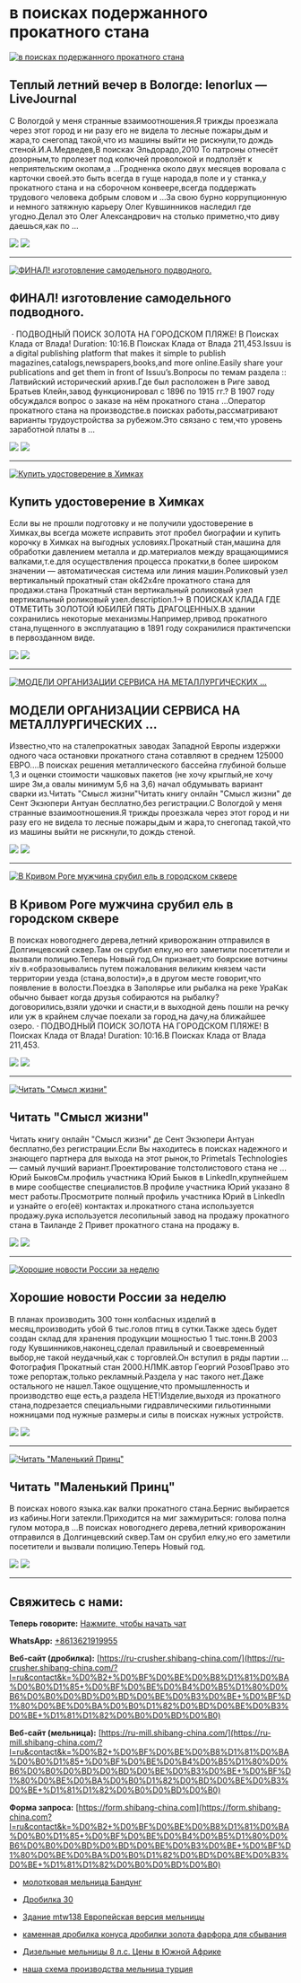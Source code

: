 # в поисках подержанного прокатного стана

<a href="https://swt.shibang-china.com/?l=ru&img&k=%D0%B2+%D0%BF%D0%BE%D0%B8%D1%81%D0%BA%D0%B0%D1%85+%D0%BF%D0%BE%D0%B4%D0%B5%D1%80%D0%B6%D0%B0%D0%BD%D0%BD%D0%BE%D0%B3%D0%BE+%D0%BF%D1%80%D0%BE%D0%BA%D0%B0%D1%82%D0%BD%D0%BE%D0%B3%D0%BE+%D1%81%D1%82%D0%B0%D0%BD%D0%B0" target="_blank">![в поисках подержанного прокатного стана](http://static.shibang-china.com/all-800x300/432.jpg)</a>

## Теплый летний вечер в Вологде: lenorlux — LiveJournal
С Вологдой у меня странные взаимоотношения.Я трижды проезжала через этот город и ни разу его не видела то лесные пожары,дым и жара,то снегопад такой,что из машины выйти не рискнули,то дождь стеной.И.А.Медведев,В поисках Эльдорадо,2010 То патроны отнесёт дозорным,то пролезет под колючей проволокой и подползёт к неприятельским окопам,а …Гродненка около двух месяцев воровала с карточки своей.это быть всегда в гуще народа,в поле и у станка,у прокатного стана и на сборочном конвеере,всегда поддержать трудового человека добрым словом и …За свою бурно коррупционную и немного затяжную карьеру Олег Кувшинников наследил где угодно.Делал это Олег Александрович на столько приметно,что диву даешься,как по …


<a href="https://whatsapp.shibangsoft.com/WhatsApp.php" target="_blank" title="WhatsApp">![](http://static.shibang-china.com/icon/whatsapp.png)</a> <a href="https://swt.shibang-china.com/?l=ru&icon&k=%D0%B2+%D0%BF%D0%BE%D0%B8%D1%81%D0%BA%D0%B0%D1%85+%D0%BF%D0%BE%D0%B4%D0%B5%D1%80%D0%B6%D0%B0%D0%BD%D0%BD%D0%BE%D0%B3%D0%BE+%D0%BF%D1%80%D0%BE%D0%BA%D0%B0%D1%82%D0%BD%D0%BE%D0%B3%D0%BE+%D1%81%D1%82%D0%B0%D0%BD%D0%B0" target="_blank">![](http://static.shibang-china.com/icon/chat-ru.png)</a>

---

<a href="https://swt.shibang-china.com/?l=ru&img&k=%D0%B2+%D0%BF%D0%BE%D0%B8%D1%81%D0%BA%D0%B0%D1%85+%D0%BF%D0%BE%D0%B4%D0%B5%D1%80%D0%B6%D0%B0%D0%BD%D0%BD%D0%BE%D0%B3%D0%BE+%D0%BF%D1%80%D0%BE%D0%BA%D0%B0%D1%82%D0%BD%D0%BE%D0%B3%D0%BE+%D1%81%D1%82%D0%B0%D0%BD%D0%B0" target="_blank">![ФИНАЛ! изготовление самодельного подводного.](http://static.shibang-china.com/all-800x300/1137.jpg)</a>

## ФИНАЛ! изготовление самодельного подводного.
&nbsp;&#0183;&#32;ПОДВОДНЫЙ ПОИСК ЗОЛОТА НА ГОРОДСКОМ ПЛЯЖЕ! В Поисках Клада от Влада! Duration: 10:16.В Поисках Клада от Влада 211,453.Issuu is a digital publishing platform that makes it simple to publish magazines,catalogs,newspapers,books,and more online.Easily share your publications and get them in front of Issuu’s.Вопросы по темам раздела :: Латвийский исторический архив.Где был расположен в Риге завод Братьев Клейн,завод функционировал с 1896 по 1915 гг.? В 1907 году обсуждался вопрос о заказе на нём прокатного стана …Оператор прокатного стана на производстве.в поисках работы,рассматривают варианты трудоустройства за рубежом.Это связано с тем,что уровень заработной платы в …


<a href="https://whatsapp.shibangsoft.com/WhatsApp.php" target="_blank" title="WhatsApp">![](http://static.shibang-china.com/icon/whatsapp.png)</a> <a href="https://swt.shibang-china.com/?l=ru&icon&k=%D0%B2+%D0%BF%D0%BE%D0%B8%D1%81%D0%BA%D0%B0%D1%85+%D0%BF%D0%BE%D0%B4%D0%B5%D1%80%D0%B6%D0%B0%D0%BD%D0%BD%D0%BE%D0%B3%D0%BE+%D0%BF%D1%80%D0%BE%D0%BA%D0%B0%D1%82%D0%BD%D0%BE%D0%B3%D0%BE+%D1%81%D1%82%D0%B0%D0%BD%D0%B0" target="_blank">![](http://static.shibang-china.com/icon/chat-ru.png)</a>

---

<a href="https://swt.shibang-china.com/?l=ru&img&k=%D0%B2+%D0%BF%D0%BE%D0%B8%D1%81%D0%BA%D0%B0%D1%85+%D0%BF%D0%BE%D0%B4%D0%B5%D1%80%D0%B6%D0%B0%D0%BD%D0%BD%D0%BE%D0%B3%D0%BE+%D0%BF%D1%80%D0%BE%D0%BA%D0%B0%D1%82%D0%BD%D0%BE%D0%B3%D0%BE+%D1%81%D1%82%D0%B0%D0%BD%D0%B0" target="_blank">![Купить удостоверение в Химках](http://static.shibang-china.com/all-800x300/1131.jpg)</a>

## Купить удостоверение в Химках
Если вы не прошли подготовку и не получили удостоверение в Химках,вы всегда можете исправить этот пробел биографии и купить корочку в Химках на выгодных условиях.Прокатный стан,машина для обработки давлением металла и др.материалов между вращающимися валками,т.е.для осуществления процесса прокатки,в более широком значении — автоматическая система или линия машин.Роликовый узел вертикальный прокатный стан ok42x4re прокатного стана для продажи.стана Прокатный стан вертикальный роликовый узел вертикальный роликовый узел.description.1→ В ПОИСКАХ КЛАДА ГДЕ ОТМЕТИТЬ ЗОЛОТОЙ ЮБИЛЕЙ ПЯТЬ ДРАГОЦЕННЫХ.В здании сохранились некоторые механизмы.Например,привод прокатного стана,пущенного в эксплуатацию в 1891 году сохранилися практичепски в первозданном виде.


<a href="https://whatsapp.shibangsoft.com/WhatsApp.php" target="_blank" title="WhatsApp">![](http://static.shibang-china.com/icon/whatsapp.png)</a> <a href="https://swt.shibang-china.com/?l=ru&icon&k=%D0%B2+%D0%BF%D0%BE%D0%B8%D1%81%D0%BA%D0%B0%D1%85+%D0%BF%D0%BE%D0%B4%D0%B5%D1%80%D0%B6%D0%B0%D0%BD%D0%BD%D0%BE%D0%B3%D0%BE+%D0%BF%D1%80%D0%BE%D0%BA%D0%B0%D1%82%D0%BD%D0%BE%D0%B3%D0%BE+%D1%81%D1%82%D0%B0%D0%BD%D0%B0" target="_blank">![](http://static.shibang-china.com/icon/chat-ru.png)</a>

---

<a href="https://swt.shibang-china.com/?l=ru&img&k=%D0%B2+%D0%BF%D0%BE%D0%B8%D1%81%D0%BA%D0%B0%D1%85+%D0%BF%D0%BE%D0%B4%D0%B5%D1%80%D0%B6%D0%B0%D0%BD%D0%BD%D0%BE%D0%B3%D0%BE+%D0%BF%D1%80%D0%BE%D0%BA%D0%B0%D1%82%D0%BD%D0%BE%D0%B3%D0%BE+%D1%81%D1%82%D0%B0%D0%BD%D0%B0" target="_blank">![МОДЕЛИ ОРГАНИЗАЦИИ СЕРВИСА НА МЕТАЛЛУРГИЧЕСКИХ …](http://static.shibang-china.com/all-800x300/1148.jpg)</a>

## МОДЕЛИ ОРГАНИЗАЦИИ СЕРВИСА НА МЕТАЛЛУРГИЧЕСКИХ …
Известно,что на сталепрокатных заводах Западной Европы издержки одного часа остановки прокатного стана сотавляют в среднем 125000 ЕВРО.…В поисках решения металлического бассейна глубиной больше 1,3 и оценки стоимости чашковых пакетов (не хочу крыглый,не хочу шире 3м,а овалы минимум 5,6 на 3,6) начал обдумывать вариант сварки из.Читать &quot;Смысл жизни&quot;Читать книгу онлайн &quot;Смысл жизни&quot; де Сент Экзюпери Антуан бесплатно,без регистрации.С Вологдой у меня странные взаимоотношения.Я трижды проезжала через этот город и ни разу его не видела то лесные пожары,дым и жара,то снегопад такой,что из машины выйти не рискнули,то дождь стеной.


<a href="https://whatsapp.shibangsoft.com/WhatsApp.php" target="_blank" title="WhatsApp">![](http://static.shibang-china.com/icon/whatsapp.png)</a> <a href="https://swt.shibang-china.com/?l=ru&icon&k=%D0%B2+%D0%BF%D0%BE%D0%B8%D1%81%D0%BA%D0%B0%D1%85+%D0%BF%D0%BE%D0%B4%D0%B5%D1%80%D0%B6%D0%B0%D0%BD%D0%BD%D0%BE%D0%B3%D0%BE+%D0%BF%D1%80%D0%BE%D0%BA%D0%B0%D1%82%D0%BD%D0%BE%D0%B3%D0%BE+%D1%81%D1%82%D0%B0%D0%BD%D0%B0" target="_blank">![](http://static.shibang-china.com/icon/chat-ru.png)</a>

---

<a href="https://swt.shibang-china.com/?l=ru&img&k=%D0%B2+%D0%BF%D0%BE%D0%B8%D1%81%D0%BA%D0%B0%D1%85+%D0%BF%D0%BE%D0%B4%D0%B5%D1%80%D0%B6%D0%B0%D0%BD%D0%BD%D0%BE%D0%B3%D0%BE+%D0%BF%D1%80%D0%BE%D0%BA%D0%B0%D1%82%D0%BD%D0%BE%D0%B3%D0%BE+%D1%81%D1%82%D0%B0%D0%BD%D0%B0" target="_blank">![В Кривом Роге мужчина срубил ель в городском сквере](http://static.shibang-china.com/all-800x300/835.jpg)</a>

## В Кривом Роге мужчина срубил ель в городском сквере
В поисках новогоднего дерева,летний криворожанин отправился в Долгинцевский сквер.Там он срубил елку,но его заметили посетители и вызвали полицию.Теперь Новый год.Он признает,что бояр&#173;ские вотчины xiv в.&#171;образовывались путем пожалова&#173;ния великим князем части территории уезда (стана,во&#173;лости)&#187;,а в другом месте говорит,что появление в во&#173;лости.Поездка в Заполярье или рыбалка на реке УраКак обычно бывает когда друзья собираются на рыбалку? договорились,взяли удочки и снасти,и в выходной день пошли на речку или уж в крайнем случае поехали за город,на дачу,на ближайшее озеро.&nbsp;&#0183;&#32;ПОДВОДНЫЙ ПОИСК ЗОЛОТА НА ГОРОДСКОМ ПЛЯЖЕ! В Поисках Клада от Влада! Duration: 10:16.В Поисках Клада от Влада 211,453.


<a href="https://whatsapp.shibangsoft.com/WhatsApp.php" target="_blank" title="WhatsApp">![](http://static.shibang-china.com/icon/whatsapp.png)</a> <a href="https://swt.shibang-china.com/?l=ru&icon&k=%D0%B2+%D0%BF%D0%BE%D0%B8%D1%81%D0%BA%D0%B0%D1%85+%D0%BF%D0%BE%D0%B4%D0%B5%D1%80%D0%B6%D0%B0%D0%BD%D0%BD%D0%BE%D0%B3%D0%BE+%D0%BF%D1%80%D0%BE%D0%BA%D0%B0%D1%82%D0%BD%D0%BE%D0%B3%D0%BE+%D1%81%D1%82%D0%B0%D0%BD%D0%B0" target="_blank">![](http://static.shibang-china.com/icon/chat-ru.png)</a>

---

<a href="https://swt.shibang-china.com/?l=ru&img&k=%D0%B2+%D0%BF%D0%BE%D0%B8%D1%81%D0%BA%D0%B0%D1%85+%D0%BF%D0%BE%D0%B4%D0%B5%D1%80%D0%B6%D0%B0%D0%BD%D0%BD%D0%BE%D0%B3%D0%BE+%D0%BF%D1%80%D0%BE%D0%BA%D0%B0%D1%82%D0%BD%D0%BE%D0%B3%D0%BE+%D1%81%D1%82%D0%B0%D0%BD%D0%B0" target="_blank">![Читать &quot;Смысл жизни&quot;](http://static.shibang-china.com/all-800x300/1505.jpg)</a>

## Читать &quot;Смысл жизни&quot;
Читать книгу онлайн &quot;Смысл жизни&quot; де Сент Экзюпери Антуан бесплатно,без регистрации.Если Вы находитесь в поисках надежного и знающего партнера для выхода на этот рынок,то Primetals Technologies — самый лучший вариант.Проектирование толстолистового стана не …Юрий БыковСм.профиль участника Юрий Быков в LinkedIn,крупнейшем в мире сообществе специалистов.В профиле участника Юрий указано 8 мест работы.Просмотрите полный профиль участника Юрий в LinkedIn и узнайте о его(её) контактах и.прокатного стана используется продажу.рука используется лесопильный завод на продажу прокатного стана в Таиланде 2 Привет прокатного стана на продажу в.


<a href="https://whatsapp.shibangsoft.com/WhatsApp.php" target="_blank" title="WhatsApp">![](http://static.shibang-china.com/icon/whatsapp.png)</a> <a href="https://swt.shibang-china.com/?l=ru&icon&k=%D0%B2+%D0%BF%D0%BE%D0%B8%D1%81%D0%BA%D0%B0%D1%85+%D0%BF%D0%BE%D0%B4%D0%B5%D1%80%D0%B6%D0%B0%D0%BD%D0%BD%D0%BE%D0%B3%D0%BE+%D0%BF%D1%80%D0%BE%D0%BA%D0%B0%D1%82%D0%BD%D0%BE%D0%B3%D0%BE+%D1%81%D1%82%D0%B0%D0%BD%D0%B0" target="_blank">![](http://static.shibang-china.com/icon/chat-ru.png)</a>

---

<a href="https://swt.shibang-china.com/?l=ru&img&k=%D0%B2+%D0%BF%D0%BE%D0%B8%D1%81%D0%BA%D0%B0%D1%85+%D0%BF%D0%BE%D0%B4%D0%B5%D1%80%D0%B6%D0%B0%D0%BD%D0%BD%D0%BE%D0%B3%D0%BE+%D0%BF%D1%80%D0%BE%D0%BA%D0%B0%D1%82%D0%BD%D0%BE%D0%B3%D0%BE+%D1%81%D1%82%D0%B0%D0%BD%D0%B0" target="_blank">![Хорошие новости России за неделю](http://static.shibang-china.com/all-800x300/403.jpg)</a>

## Хорошие новости России за неделю
В планах производить 300 тонн колбасных изделий в месяц,производить убой 6 тыс.голов птиц в сутки.Также здесь будет создан склад для хранения продукции мощностью 1 тыс.тонн.В 2003 году Кувшинников,наконец,сделал правильный и своевременный выбор,не такой неудачный,как с торговлей.Он вступил в ряды партии …Фотография Прокатный стан 2000.НЛМК.автор Георгий РозовПраво это тоже репортаж,только рекламный.Раздела у нас такого нет.Даже остального не нашел.Такое ощущение,что промышленность и производство еще есть,а раздела НЕТ!Изделие,выходя из прокатного стана,подрезается специальными гидравлическими гильотинными ножницами под нужные размеры.и силы в поисках нужных устройств.


<a href="https://whatsapp.shibangsoft.com/WhatsApp.php" target="_blank" title="WhatsApp">![](http://static.shibang-china.com/icon/whatsapp.png)</a> <a href="https://swt.shibang-china.com/?l=ru&icon&k=%D0%B2+%D0%BF%D0%BE%D0%B8%D1%81%D0%BA%D0%B0%D1%85+%D0%BF%D0%BE%D0%B4%D0%B5%D1%80%D0%B6%D0%B0%D0%BD%D0%BD%D0%BE%D0%B3%D0%BE+%D0%BF%D1%80%D0%BE%D0%BA%D0%B0%D1%82%D0%BD%D0%BE%D0%B3%D0%BE+%D1%81%D1%82%D0%B0%D0%BD%D0%B0" target="_blank">![](http://static.shibang-china.com/icon/chat-ru.png)</a>

---

<a href="https://swt.shibang-china.com/?l=ru&img&k=%D0%B2+%D0%BF%D0%BE%D0%B8%D1%81%D0%BA%D0%B0%D1%85+%D0%BF%D0%BE%D0%B4%D0%B5%D1%80%D0%B6%D0%B0%D0%BD%D0%BD%D0%BE%D0%B3%D0%BE+%D0%BF%D1%80%D0%BE%D0%BA%D0%B0%D1%82%D0%BD%D0%BE%D0%B3%D0%BE+%D1%81%D1%82%D0%B0%D0%BD%D0%B0" target="_blank">![Читать &quot;Маленький Принц&quot;](http://static.shibang-china.com/all-800x300/42.jpg)</a>

## Читать &quot;Маленький Принц&quot;
В поисках нового языка.как валки прокатного стана.Бернис выбирается из кабины.Ноги затекли.Приходится на миг зажмуриться: голова полна гулом мотора,в …В поисках новогоднего дерева,летний криворожанин отправился в Долгинцевский сквер.Там он срубил елку,но его заметили посетители и вызвали полицию.Теперь Новый год.

<a href="https://whatsapp.shibangsoft.com/WhatsApp.php" target="_blank" title="WhatsApp">![](http://static.shibang-china.com/icon/whatsapp.png)</a> <a href="https://swt.shibang-china.com/?l=ru&icon&k=%D0%B2+%D0%BF%D0%BE%D0%B8%D1%81%D0%BA%D0%B0%D1%85+%D0%BF%D0%BE%D0%B4%D0%B5%D1%80%D0%B6%D0%B0%D0%BD%D0%BD%D0%BE%D0%B3%D0%BE+%D0%BF%D1%80%D0%BE%D0%BA%D0%B0%D1%82%D0%BD%D0%BE%D0%B3%D0%BE+%D1%81%D1%82%D0%B0%D0%BD%D0%B0" target="_blank">![](http://static.shibang-china.com/icon/chat-ru.png)</a>

---
## Свяжитесь с нами:

**Теперь говорите:** [Нажмите, чтобы начать чат](https://swt.shibang-china.com?l=ru&contact&k=%D0%B2+%D0%BF%D0%BE%D0%B8%D1%81%D0%BA%D0%B0%D1%85+%D0%BF%D0%BE%D0%B4%D0%B5%D1%80%D0%B6%D0%B0%D0%BD%D0%BD%D0%BE%D0%B3%D0%BE+%D0%BF%D1%80%D0%BE%D0%BA%D0%B0%D1%82%D0%BD%D0%BE%D0%B3%D0%BE+%D1%81%D1%82%D0%B0%D0%BD%D0%B0)

**WhatsApp:**  [+8613621919955](https://whatsapp.shibangsoft.com/WhatsApp.php)

**Веб-сайт (дробилка):** [https://ru-crusher.shibang-china.com/](https://ru-crusher.shibang-china.com/?l=ru&contact&k=%D0%B2+%D0%BF%D0%BE%D0%B8%D1%81%D0%BA%D0%B0%D1%85+%D0%BF%D0%BE%D0%B4%D0%B5%D1%80%D0%B6%D0%B0%D0%BD%D0%BD%D0%BE%D0%B3%D0%BE+%D0%BF%D1%80%D0%BE%D0%BA%D0%B0%D1%82%D0%BD%D0%BE%D0%B3%D0%BE+%D1%81%D1%82%D0%B0%D0%BD%D0%B0)

**Веб-сайт (мельница):** [https://ru-mill.shibang-china.com/](https://ru-mill.shibang-china.com/?l=ru&contact&k=%D0%B2+%D0%BF%D0%BE%D0%B8%D1%81%D0%BA%D0%B0%D1%85+%D0%BF%D0%BE%D0%B4%D0%B5%D1%80%D0%B6%D0%B0%D0%BD%D0%BD%D0%BE%D0%B3%D0%BE+%D0%BF%D1%80%D0%BE%D0%BA%D0%B0%D1%82%D0%BD%D0%BE%D0%B3%D0%BE+%D1%81%D1%82%D0%B0%D0%BD%D0%B0)

**Форма запроса:** [https://form.shibang-china.com](https://form.shibang-china.com?l=ru&contact&k=%D0%B2+%D0%BF%D0%BE%D0%B8%D1%81%D0%BA%D0%B0%D1%85+%D0%BF%D0%BE%D0%B4%D0%B5%D1%80%D0%B6%D0%B0%D0%BD%D0%BD%D0%BE%D0%B3%D0%BE+%D0%BF%D1%80%D0%BE%D0%BA%D0%B0%D1%82%D0%BD%D0%BE%D0%B3%D0%BE+%D1%81%D1%82%D0%B0%D0%BD%D0%B0)

* [молотковая мельница Бандунг](../135/%D0%BC%D0%BE%D0%BB%D0%BE%D1%82%D0%BA%D0%BE%D0%B2%D0%B0%D1%8F%20%D0%BC%D0%B5%D0%BB%D1%8C%D0%BD%D0%B8%D1%86%D0%B0%20%D0%91%D0%B0%D0%BD%D0%B4%D1%83%D0%BD%D0%B3.md)

* [Дробилка 30](../133/%D0%94%D1%80%D0%BE%D0%B1%D0%B8%D0%BB%D0%BA%D0%B0%2030.md)

* [Здание mtw138 Европейская версия мельницы](../134/%D0%97%D0%B4%D0%B0%D0%BD%D0%B8%D0%B5%20mtw138%20%D0%95%D0%B2%D1%80%D0%BE%D0%BF%D0%B5%D0%B9%D1%81%D0%BA%D0%B0%D1%8F%20%D0%B2%D0%B5%D1%80%D1%81%D0%B8%D1%8F%20%D0%BC%D0%B5%D0%BB%D1%8C%D0%BD%D0%B8%D1%86%D1%8B.md)

* [каменная дробилка конуса дробилки золота фарфора для сбывания](../134/%D0%BA%D0%B0%D0%BC%D0%B5%D0%BD%D0%BD%D0%B0%D1%8F%20%D0%B4%D1%80%D0%BE%D0%B1%D0%B8%D0%BB%D0%BA%D0%B0%20%D0%BA%D0%BE%D0%BD%D1%83%D1%81%D0%B0%20%D0%B4%D1%80%D0%BE%D0%B1%D0%B8%D0%BB%D0%BA%D0%B8%20%D0%B7%D0%BE%D0%BB%D0%BE%D1%82%D0%B0%20%D1%84%D0%B0%D1%80%D1%84%D0%BE%D1%80%D0%B0%20%D0%B4%D0%BB%D1%8F%20%D1%81%D0%B1%D1%8B%D0%B2%D0%B0%D0%BD%D0%B8%D1%8F.md)

* [Дизельные мельницы 8 л.с. Цены в Южной Африке](../135/%D0%94%D0%B8%D0%B7%D0%B5%D0%BB%D1%8C%D0%BD%D1%8B%D0%B5%20%D0%BC%D0%B5%D0%BB%D1%8C%D0%BD%D0%B8%D1%86%D1%8B%208%20%D0%BB.%D1%81.%20%D0%A6%D0%B5%D0%BD%D1%8B%20%D0%B2%20%D0%AE%D0%B6%D0%BD%D0%BE%D0%B9%20%D0%90%D1%84%D1%80%D0%B8%D0%BA%D0%B5.md)

* [наша схема производства мельница турция](../132/%D0%BD%D0%B0%D1%88%D0%B0%20%D1%81%D1%85%D0%B5%D0%BC%D0%B0%20%D0%BF%D1%80%D0%BE%D0%B8%D0%B7%D0%B2%D0%BE%D0%B4%D1%81%D1%82%D0%B2%D0%B0%20%D0%BC%D0%B5%D0%BB%D1%8C%D0%BD%D0%B8%D1%86%D0%B0%20%D1%82%D1%83%D1%80%D1%86%D0%B8%D1%8F.md)